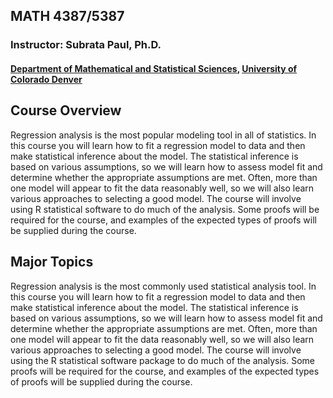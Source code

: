 ## MATH 4387/5387
### Instructor: Subrata Paul, Ph.D.
#### [Department of Mathematical and Statistical Sciences](math.ucdenver.edu), [University of Colorado Denver](www.ucdenver.edu)

## Course Overview

Regression analysis is the most popular modeling tool in all of statistics.  In this course you will learn how to fit a regression model to data and then make statistical inference about the model.  The statistical inference is based on various assumptions, so we will learn how to assess model fit and determine whether the appropriate assumptions are met.  Often, more than one model will appear to fit the data reasonably well, so we will also learn various approaches to selecting a good model.  The course will involve using R statistical software to do much of the analysis.  Some proofs will be required for the course, and examples of the expected types of proofs will be supplied during the course.

## Major Topics

Regression analysis is the most commonly used statistical analysis tool.  In this course you will learn how to fit a regression model to data and then make statistical inference about the model.  The statistical inference is based on various assumptions, so we will learn how to assess model fit and determine whether the appropriate assumptions are met.  Often, more than one model will appear to fit the data reasonably well, so we will also learn various approaches to selecting a good model.  The course will involve using the R statistical software package to do much of the analysis.  Some proofs will be required for the course, and examples of the expected types of proofs will be supplied during the course.
